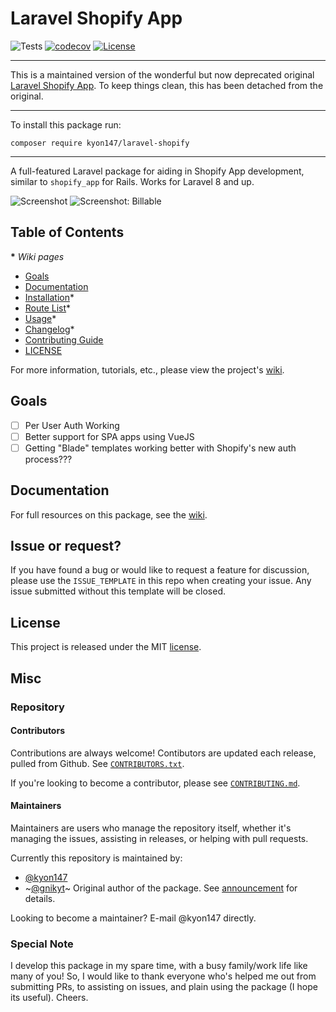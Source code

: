 # Laravel Shopify App

![Tests](https://github.com/kyon147/laravel-shopify/workflows/Package%20Test/badge.svg?branch=master)
[![codecov](https://codecov.io/gh/kyon147/laravel-shopify/branch/master/graph/badge.svg?token=qqUuLItqJj)](https://codecov.io/gh/kyon147/laravel-shopify)
[![License](https://poser.pugx.org/kyon147/laravel-shopify/license)](https://packagist.org/packages/osiset/laravel-shopify)

----

This is a maintained version of the wonderful but now deprecated original [Laravel Shopify App](https://github.com/gnikyt/laravel-shopify/). To keep things clean, this has been detached from the original.

----
To install this package run:
```
composer require kyon147/laravel-shopify
```
----

A full-featured Laravel package for aiding in Shopify App development, similar to `shopify_app` for Rails. Works for Laravel 8 and up.

![Screenshot](screenshot.png)
![Screenshot: Billable](screenshot-billable.png)

## Table of Contents

__*__ *Wiki pages*

- [Goals](#goals)
- [Documentation](#documentation)
- [Installation](../../wiki/Installation)*
- [Route List](../../wiki/Route-List)*
- [Usage](../../wiki/Usage)*
- [Changelog](../../wiki/Changelog)*
- [Contributing Guide](CONTRIBUTING.md)
- [LICENSE](#license)

For more information, tutorials, etc., please view the project's [wiki](../../wiki).

## Goals

- [ ] Per User Auth Working
- [ ] Better support for SPA apps using VueJS
- [ ] Getting "Blade" templates working better with Shopify's new auth process???

## Documentation

For full resources on this package, see the [wiki](../..//wiki).

## Issue or request?

If you have found a bug or would like to request a feature for discussion, please use the `ISSUE_TEMPLATE` in this repo when creating your issue. Any issue submitted without this template will be closed.

## License

This project is released under the MIT [license](LICENSE).

## Misc

### Repository

#### Contributors

Contributions are always welcome! Contibutors are updated each release, pulled from Github. See [`CONTRIBUTORS.txt`](CONTRIBUTORS.txt).

If you're looking to become a contributor, please see [`CONTRIBUTING.md`](CONTRIBUTING.md).

#### Maintainers

Maintainers are users who manage the repository itself, whether it's managing the issues, assisting in releases, or helping with pull requests.

Currently this repository is maintained by:

- [@kyon147](https://github.com/kyon147)
- ~[@gnikyt](https://github.com/gnikyt)~ Original author of the package. See [announcement](https://github.com/gnikyt/laravel-shopify/discussions/1276) for details.

Looking to become a maintainer? E-mail @kyon147 directly.

### Special Note

I develop this package in my spare time, with a busy family/work life like many of you! So, I would like to thank everyone who's helped me out from submitting PRs, to assisting on issues, and plain using the package (I hope its useful). Cheers.
